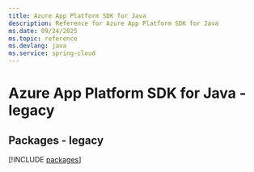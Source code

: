 ```yaml
---
title: Azure App Platform SDK for Java
description: Reference for Azure App Platform SDK for Java
ms.date: 09/24/2025
ms.topic: reference
ms.devlang: java
ms.service: spring-cloud
---
```

# Azure App Platform SDK for Java - legacy
## Packages - legacy
[!INCLUDE [packages](app-platform-index.md)]